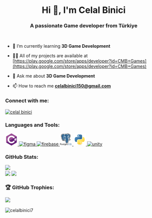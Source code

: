 
<h1 align="center">Hi 👋, I'm Celal Binici</h1>
<h3 align="center">A passionate Game developer from Türkiye</h3>



<p align="left"> <a href="https://twitter.com/" target="blank"><img src="https://img.shields.io/twitter/follow/?logo=twitter&style=for-the-badge" alt="" /></a> </p>

- 🌱 I’m currently learning **3D Game Development**

- 👨‍💻 All of my projects are available at [https://play.google.com/store/apps/developer?id=CMB+Games](https://play.google.com/store/apps/developer?id=CMB+Games)

- 💬 Ask me about **3D Game Development**

- 📫 How to reach me **celalbinici150@gmail.com**

<h3 align="left">Connect with me:</h3>
<p align="left">
<a href="https://linkedin.com/in/celal-binici-01997a1a6/" target="blank"><img align="center" src="https://raw.githubusercontent.com/rahuldkjain/github-profile-readme-generator/master/src/images/icons/Social/linked-in-alt.svg" alt="celal binici" height="30" width="40" /></a>
</p>

<h3 align="left">Languages and Tools:</h3>
<p align="left"> <a href="https://www.w3schools.com/cs/" target="_blank" rel="noreferrer"> <img src="https://raw.githubusercontent.com/devicons/devicon/master/icons/csharp/csharp-original.svg" alt="csharp" width="40" height="40"/> </a> <a href="https://www.figma.com/" target="_blank" rel="noreferrer"> <img src="https://www.vectorlogo.zone/logos/figma/figma-icon.svg" alt="figma" width="40" height="40"/> </a> <a href="https://firebase.google.com/" target="_blank" rel="noreferrer"> <img src="https://www.vectorlogo.zone/logos/firebase/firebase-icon.svg" alt="firebase" width="40" height="40"/> </a> <a href="https://www.postgresql.org" target="_blank" rel="noreferrer"> <img src="https://raw.githubusercontent.com/devicons/devicon/master/icons/postgresql/postgresql-original-wordmark.svg" alt="postgresql" width="40" height="40"/> </a> <a href="https://www.python.org" target="_blank" rel="noreferrer"> <img src="https://raw.githubusercontent.com/devicons/devicon/master/icons/python/python-original.svg" alt="python" width="40" height="40"/> </a> <a href="https://unity.com/" target="_blank" rel="noreferrer"> <img src="https://www.vectorlogo.zone/logos/unity3d/unity3d-icon.svg" alt="unity" width="40" height="40"/> </a> </p>

<h3 align="left">GitHub Stats:</h3>

![](https://github-readme-stats.vercel.app/api/top-langs/?username=CelalBinici7&theme=dark&hide_border=false&include_all_commits=false&count_private=false&layout=compact)<br/>
![](https://github-readme-stats.vercel.app/api?username=CelalBinici7&theme=dark&hide_border=false&include_all_commits=false&count_private=false)
![](https://github-readme-streak-stats.herokuapp.com/?user=CelalBinici7&theme=dark&hide_border=false)<br/>

<h3 align="left">🏆 GitHub Trophies:</h3>

![](https://github-profile-trophy.vercel.app/?username=CelalBinici7&theme=radical&no-frame=false&no-bg=true&margin-w=4)


<p align="left"> <img src="https://komarev.com/ghpvc/?username=celalbinici7&label=Profile%20views&color=0e75b6&style=flat" alt="celalbinici7" /> </p>
